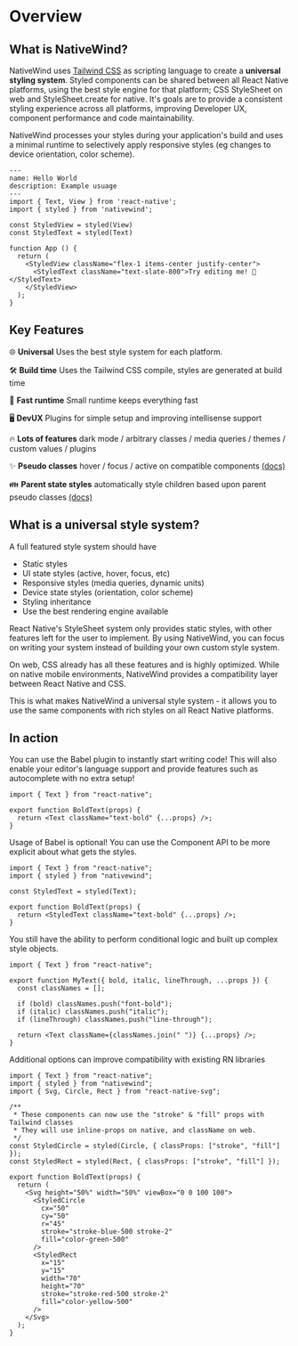 # Overview

## What is NativeWind?

NativeWind uses [Tailwind CSS](https://tailwindcss.com) as scripting language to create a **universal styling system**. Styled components can be shared between all React Native platforms, using the best style engine for that platform; CSS StyleSheet on web and StyleSheet.create for native. It's goals are to provide a consistent styling experience across all platforms, improving Developer UX, component performance and code maintainability.

NativeWind processes your styles during your application's build and uses a minimal runtime to selectively apply responsive styles (eg changes to device orientation, color scheme).

```SnackPlayer name=Hello%20World
---
name: Hello World
description: Example usuage
---
import { Text, View } from 'react-native';
import { styled } from 'nativewind';

const StyledView = styled(View)
const StyledText = styled(Text)

function App () {
  return (
    <StyledView className="flex-1 items-center justify-center">
      <StyledText className="text-slate-800">Try editing me! 🎉</StyledText>
    </StyledView>
  );
}
```

## Key Features

🌐 **Universal** Uses the best style system for each platform.

🛠️ **Build time** Uses the Tailwind CSS compile, styles are generated at build time

🚀 **Fast runtime** Small runtime keeps everything fast

🖥️ **DevUX** Plugins for simple setup and improving intellisense support

🔥 **Lots of features** dark mode / arbitrary classes / media queries / themes / custom values / plugins

✨ **Pseudo classes** hover / focus / active on compatible components [(docs)](../core-concepts/states#hover-focus-and-active)

👪 **Parent state styles** automatically style children based upon parent pseudo classes [(docs)](../core-concepts/states#hover-focus-and-active#styling-based-on-parent-state)

## What is a universal style system?

A full featured style system should have

- Static styles
- UI state styles (active, hover, focus, etc)
- Responsive styles (media queries, dynamic units)
- Device state styles (orientation, color scheme)
- Styling inheritance
- Use the best rendering engine available

React Native's StyleSheet system only provides static styles, with other features left for the user to implement. By using NativeWind, you can focus on writing your system instead of building your own custom style system.

On web, CSS already has all these features and is highly optimized. While on native mobile environments, NativeWind provides a compatibility layer between React Native and CSS.

This is what makes NativeWind a universal style system - it allows you to use the same components with rich styles on all React Native platforms.

## In action

You can use the Babel plugin to instantly start writing code! This will also enable your editor's language support and provide features such as autocomplete with no extra setup!

```tsx
import { Text } from "react-native";

export function BoldText(props) {
  return <Text className="text-bold" {...props} />;
}
```

Usage of Babel is optional! You can use the Component API to be more explicit about what gets the styles.

```tsx
import { Text } from "react-native";
import { styled } from "nativewind";

const StyledText = styled(Text);

export function BoldText(props) {
  return <StyledText className="text-bold" {...props} />;
}
```

You still have the ability to perform conditional logic and built up complex style objects.

```tsx
import { Text } from "react-native";

export function MyText({ bold, italic, lineThrough, ...props }) {
  const classNames = [];

  if (bold) classNames.push("font-bold");
  if (italic) classNames.push("italic");
  if (lineThrough) classNames.push("line-through");

  return <Text className={classNames.join(" ")} {...props} />;
}
```

Additional options can improve compatibility with existing RN libraries

```tsx
import { Text } from "react-native";
import { styled } from "nativewind";
import { Svg, Circle, Rect } from "react-native-svg";

/**
 * These components can now use the "stroke" & "fill" props with Tailwind classes
 * They will use inline-props on native, and className on web.
 */
const StyledCircle = styled(Circle, { classProps: ["stroke", "fill"] });
const StyledRect = styled(Rect, { classProps: ["stroke", "fill"] });

export function BoldText(props) {
  return (
    <Svg height="50%" width="50%" viewBox="0 0 100 100">
      <StyledCircle
        cx="50"
        cy="50"
        r="45"
        stroke="stroke-blue-500 stroke-2"
        fill="color-green-500"
      />
      <StyledRect
        x="15"
        y="15"
        width="70"
        height="70"
        stroke="stroke-red-500 stroke-2"
        fill="color-yellow-500"
      />
    </Svg>
  );
}
```
